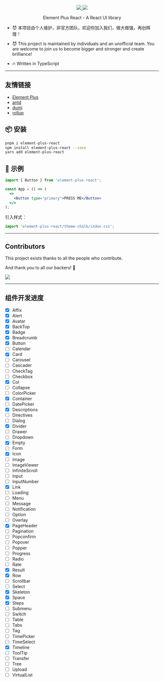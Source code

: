 <p align="center">
  <a href="https://www.npmjs.org/package/element-plus-react">
    <img src="https://img.shields.io/npm/v/element-plus-react.svg">
  </a>
  <a href="https://npmcharts.com/compare/element-plus-react?minimal=true">
    <img src="https://img.shields.io/npm/dm/element-plus-react.svg">
  </a>
  <br>
</p>

<p align="center">Element Plus React - A React UI library</p>

- 😈 本项目由个人维护，非官方团队，欢迎你加入我们，做大做强，再创辉煌！
- 😈 This project is maintained by individuals and an unofficial team. You are welcome to join us to become bigger and stronger and create brilliance!

- 🔥 Written in TypeScript

---

## 友情链接
 - [Element Plus](https://github.com/element-plus/element-plus)
 - [antd](https://github.com/ant-design/ant-design)
 - [dumi](https://github.com/umijs/dumi)
 - [rollup](https://github.com/rollup/rollup)
## 📦 安装

```bash
pnpm i element-plus-react
npm install element-plus-react --save
yarn add element-plus-react
```
## 🔨 示例

```jsx
import { Button } from 'element-plus-react';

const App = () => (
  <>
    <Button type="primary">PRESS ME</Button>
  </>
);
```

引入样式：

```jsx
import 'element-plus-react/theme-chalk/index.css';
```

---
## Contributors

This project exists thanks to all the people who contribute.

And thank you to all our backers! 🙏

<a href="https://github.com/element-plus-react/element-plus-react/graphs/contributors">
  <img src="https://contrib.rocks/image?repo=element-plus-react/element-plus-react" />
</a>

---
## 组件开发进度

- [x] Affix
- [x] Alert
- [x] Avatar
- [x] BackTop
- [x] Badge
- [x] Breadcrumb
- [x] Button
- [ ] Calendar
- [x] Card
- [ ] Carousel
- [ ] Cascader
- [ ] CheckTag
- [ ] Checkbox
- [x] Col
- [ ] Collapse
- [ ] ColorPicker
- [x] Container
- [ ] DatePicker
- [x] Descriptions
- [ ] Directives
- [ ] Dialog
- [x] Divider
- [ ] Drawer
- [ ] Dropdown
- [x] Empty
- [ ] Form
- [x] Icon
- [ ] Image
- [ ] ImageViewer
- [ ] InfiniteScroll
- [ ] Input
- [ ] InputNumber
- [x] Link
- [ ] Loading
- [ ] Menu
- [ ] Message
- [ ] Notification
- [ ] Option
- [ ] Overlay
- [x] PageHeader
- [ ] Pagination
- [ ] Popconfirm
- [ ] Popover
- [ ] Popper
- [ ] Progress
- [ ] Radio
- [ ] Rate
- [x] Result
- [x] Row
- [ ] Scrollbar
- [ ] Select
- [x] Skeleton
- [x] Space
- [x] Steps
- [ ] Submenu
- [ ] Switch
- [ ] Table
- [ ] Tabs
- [ ] Tag
- [ ] TimePicker
- [ ] TimeSelect
- [x] Timeline
- [ ] ToolTip
- [ ] Transfer
- [ ] Tree
- [ ] Upload
- [ ] VirtualList
